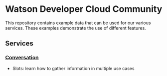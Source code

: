# Watson Developer Cloud Community
This repository contains example data that can be used for our various services. These examples demonstrate the use of different features. 

## Services
### [Conversation](conversation) 
- Slots: learn how to gather information in multiple use cases
